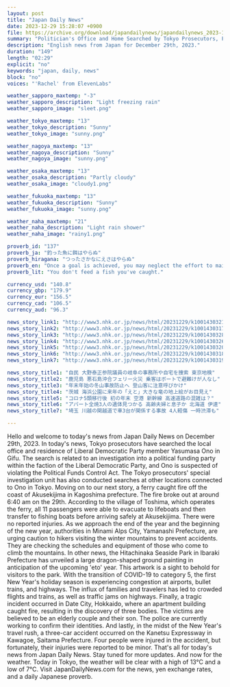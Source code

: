 ```yaml
---
layout: post
title: "Japan Daily News"
date: 2023-12-29 15:28:07 +0900
file: https://archive.org/download/japandailynews/japandailynews_2023-12-29.mp3
summary: "Politician's Office and Home Searched by Tokyo Prosecutors, Ferry Fire Off the Coast of Kagoshima, & more…"
description: "English news from Japan for December 29th, 2023."
duration: "149"
length: "02:29"
explicit: "no"
keywords: "japan, daily, news"
block: "no"
voices: "'Rachel' from ElevenLabs"

weather_sapporo_maxtemp: "-3"
weather_sapporo_description: "Light freezing rain"
weather_sapporo_image: "sleet.png"

weather_tokyo_maxtemp: "13"
weather_tokyo_description: "Sunny"
weather_tokyo_image: "sunny.png"

weather_nagoya_maxtemp: "13"
weather_nagoya_description: "Sunny"
weather_nagoya_image: "sunny.png"

weather_osaka_maxtemp: "13"
weather_osaka_description: "Partly cloudy"
weather_osaka_image: "cloudy1.png"

weather_fukuoka_maxtemp: "13"
weather_fukuoka_description: "Sunny"
weather_fukuoka_image: "sunny.png"

weather_naha_maxtemp: "21"
weather_naha_description: "Light rain shower"
weather_naha_image: "rainy1.png"

proverb_id: "137"
proverb_ja: "釣った魚に餌はやらぬ"
proverb_hiragana: "つったさかなにえさはやらぬ"
proverb_en: "Once a goal is achieved, you may neglect the effort to maintain it."
proverb_lit: "You don't feed a fish you've caught."

currency_usd: "140.8"
currency_gbp: "179.9"
currency_eur: "156.5"
currency_cad: "106.5"
currency_aud: "96.3"

news_story_link1: "http://www3.nhk.or.jp/news/html/20231229/k10014303211000.html"
news_story_link2: "http://www3.nhk.or.jp/news/html/20231229/k10014303171000.html"
news_story_link3: "http://www3.nhk.or.jp/news/html/20231229/k10014303281000.html"
news_story_link4: "http://www3.nhk.or.jp/news/html/20231229/k10014303261000.html"
news_story_link5: "http://www3.nhk.or.jp/news/html/20231229/k10014303201000.html"
news_story_link6: "http://www3.nhk.or.jp/news/html/20231229/k10014303181000.html"
news_story_link7: "http://www3.nhk.or.jp/news/html/20231229/k10014303191000.html"

news_story_title1: "自民 大野泰正参院議員の岐阜の事務所や自宅を捜索 東京地検"
news_story_title2: "鹿児島 悪石島沖合フェリー火災 乗客はボートで避難けが人なし"
news_story_title3: "年末年始の冬山事故防止へ 登山客に注意呼びかけ"
news_story_title4: "茨城 海浜公園に来年の「えと」大きな竜の地上絵がお目見え"
news_story_title5: "コロナ5類移行後 初の年末 空港 新幹線 高速道路の混雑は？"
news_story_title6: "アパート全焼3人の遺体見つかる 高齢夫婦と息子か 北海道 伊達"
news_story_title7: "埼玉 川越の関越道で車3台が関係する事故 4人軽傷 一時渋滞も"

---
```


Hello and welcome to today's news from Japan Daily News on December 29th, 2023. In today's news, Tokyo prosecutors have searched the local office and residence of Liberal Democratic Party member Yasumasa Ono in Gifu. The search is related to an investigation into a political funding party within the faction of the Liberal Democratic Party, and Ono is suspected of violating the Political Funds Control Act. The Tokyo prosecutors' special investigation unit has also conducted searches at other locations connected to Ono in Tokyo. Moving on to our next story, a ferry caught fire off the coast of Akusekijima in Kagoshima prefecture. The fire broke out at around 6:40 am on the 29th. According to the village of Toshima, which operates the ferry, all 11 passengers were able to evacuate to lifeboats and then transfer to fishing boats before arriving safely at Akusekijima. There were no reported injuries. As we approach the end of the year and the beginning of the new year, authorities in Minami Alps City, Yamanashi Prefecture, are urging caution to hikers visiting the winter mountains to prevent accidents. They are checking the schedules and equipment of those who come to climb the mountains. In other news, the Hitachinaka Seaside Park in Ibaraki Prefecture has unveiled a large dragon-shaped ground painting in anticipation of the upcoming 'eto' year. This artwork is a sight to behold for visitors to the park. With the transition of COVID-19 to category 5, the first New Year's holiday season is experiencing congestion at airports, bullet trains, and highways. The influx of families and travelers has led to crowded flights and trains, as well as traffic jams on highways. Finally, a tragic incident occurred in Date City, Hokkaido, where an apartment building caught fire, resulting in the discovery of three bodies. The victims are believed to be an elderly couple and their son. The police are currently working to confirm their identities. And lastly, in the midst of the New Year's travel rush, a three-car accident occurred on the Kanetsu Expressway in Kawagoe, Saitama Prefecture. Four people were injured in the accident, but fortunately, their injuries were reported to be minor. That's all for today's news from Japan Daily News. Stay tuned for more updates. And now for the weather. Today in Tokyo, the weather will be clear with a high of 13°C and a low of 7°C.  Visit JapanDailyNews.com for the news, yen exchange rates, and a daily Japanese proverb.
